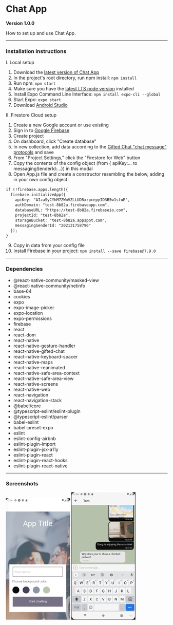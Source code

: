 # Chat App

**Version 1.0.0**

How to set up and use Chat App.


---

### Installation instructions

I. Local setup
1. Download the [latest version of Chat App](https://github.com/edenbenbow/chat-app)
2. In the project's root directory, run npm install: ```npm install```
3. Run npm: ``npm start``
4. Make sure you have the [latest LTS node version](https://github.com/nodejs/Release) installed
5. Install Expo Command Line Interface: ``npm install expo-cli --global`` 
6. Start Expo: ```expo start```
7. Download [Android Studio](https://developer.android.com/studio)

II. Firestore Cloud setup
1. Create a new Google account or use existing
2. Sign in to [Google Firebase](https://firebase.google.com/)
3. Create project
4. On dashboard, click "Create database"
5. In new collection, add data according to the [Gifted Chat "chat message" protocols](https://github.com/FaridSafi/react-native-gifted-chat#message-object) and save
6. From "Project Settings," click the "Firestore for Web" button
7. Copy the contents of the config object (from { apiKey:… to messagingSenderId:…}) in this modal
8. Open App.js file and create a constructor resembling the below, adding in your own config object:
```
if (!firebase.apps.length){
  firebase.initializeApp({
    apiKey: "AIzaSyCYhM7ZWoVZLLUD5xzpcepyID3B5w1sfuE",
    authDomain: "test-8b82a.firebaseapp.com",
    databaseURL: "https://test-8b82a.firebaseio.com",
    projectId: "test-8b82a",
    storageBucket: "test-8b82a.appspot.com",
    messagingSenderId: "202131758796"
  });
}
```
9. Copy in data from your config file
10. Install Firebase in your project: ``npm install --save firebase@7.9.0``

---

### Dependencies
   - @react-native-community/masked-view
   - @react-native-community/netinfo
   - base-64
   - cookies
   - expo
   - expo-image-picker
   - expo-location
   - expo-permissions
   - firebase
   - react
   - react-dom
   - react-native
   - react-native-gesture-handler
   - react-native-gifted-chat
   - react-native-keyboard-spacer
   - react-native-maps
   - react-native-reanimated
   - react-native-safe-area-context
   - react-native-safe-area-view
   - react-native-screens
   - react-native-web
   - react-navigation
   - react-navigation-stack
   - @babel/core
   - @typescript-eslint/eslint-plugin
   - @typescript-eslint/parser
   - babel-eslint
   - babel-preset-expo
   - eslint
   - eslint-config-airbnb
   - eslint-plugin-import
   - eslint-plugin-jsx-a11y
   - eslint-plugin-react
   - eslint-plugin-react-hooks
   - eslint-plugin-react-native
---

### Screenshots

<img src="https://github.com/edenbenbow/chat-app/blob/master/assets/chat-screen.png" width="200">   <img src="https://github.com/edenbenbow/chat-app/blob/master/assets/welcome-screen.png" width="200">


